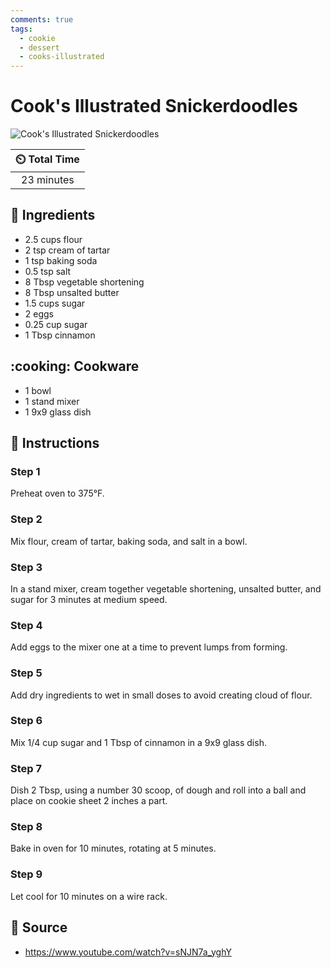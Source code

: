 ```yaml
---
comments: true
tags:
  - cookie
  - dessert
  - cooks-illustrated
---
```

# Cook's Illustrated Snickerdoodles

![Cook's Illustrated Snickerdoodles](../assets/images/cook's-illustrated-snickerdoodles.jpg)

| :timer_clock: Total Time |
|:-----------------------: |
| 23 minutes |

## :salt: Ingredients

- 2.5 cups flour
- 2 tsp cream of tartar
- 1 tsp baking soda
- 0.5 tsp salt
- 8 Tbsp vegetable shortening
- 8 Tbsp unsalted butter
- 1.5 cups sugar
- 2 eggs
- 0.25 cup sugar
- 1 Tbsp cinnamon

## :cooking: Cookware

- 1 bowl
- 1 stand mixer
- 1 9x9 glass dish

## :pencil: Instructions

### Step 1

Preheat oven to 375°F.

### Step 2

Mix flour, cream of tartar, baking soda, and salt in a bowl.

### Step 3

In a stand mixer, cream together vegetable shortening, unsalted butter, and sugar for 3 minutes at medium speed.

### Step 4

Add eggs to the mixer one at a time to prevent lumps from forming.

### Step 5

Add dry ingredients to wet in small doses to avoid creating cloud of flour.

### Step 6

Mix 1/4 cup sugar and 1 Tbsp of cinnamon in a 9x9 glass dish.

### Step 7

Dish 2 Tbsp, using a number 30 scoop, of dough and roll into a ball and place on cookie sheet 2 inches a part.

### Step 8

Bake in oven  for 10 minutes, rotating at 5 minutes.

### Step 9

Let cool for 10 minutes on a wire rack.

## :link: Source

- <https://www.youtube.com/watch?v=sNJN7a_yghY>
